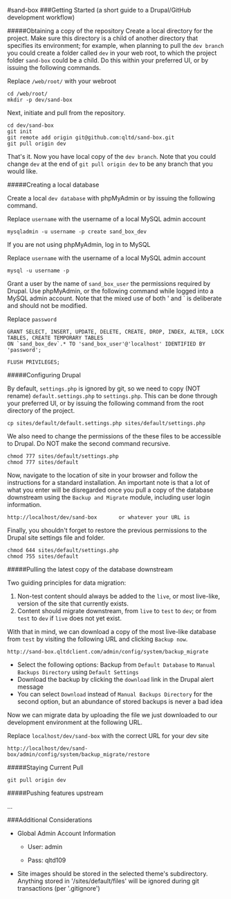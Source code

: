#sand-box
###Getting Started (a short guide to a Drupal/GitHub development workflow)

#####Obtaining a copy of the repository
Create a local directory for the project. Make sure this directory is a child of another directory that specifies its environment; for example, when planning to pull the `dev branch` you could create a folder called `dev` in your web root, to which the project folder `sand-box` could be a child. Do this within your preferred UI, or by issuing the following commands.
 
Replace `/web/root/` with your webroot

```
cd /web/root/
mkdir -p dev/sand-box
```

Next, initiate and pull from the repository.

```
cd dev/sand-box
git init
git remote add origin git@github.com:qltd/sand-box.git
git pull origin dev
```

That's it. Now you have local copy of the `dev branch`. Note that you could change `dev` at the end of `git pull origin dev` to be any branch that you would like.

#####Creating a local database

Create a local `dev database` with phpMyAdmin or by issuing the following command.

Replace `username` with the username of a local MySQL admin account

```
mysqladmin -u username -p create sand_box_dev
```
If you are not using phpMyAdmin, log in to MySQL 

Replace `username` with the username of a local MySQL admin account

```
mysql -u username -p
```
Grant a user by the name of `sand_box_user` the permissions required by Drupal. Use phpMyAdmin, or the following command while logged into a MySQL admin account. Note that the mixed use of both ' and ` is deliberate and should not be modified.

Replace `password`

```
GRANT SELECT, INSERT, UPDATE, DELETE, CREATE, DROP, INDEX, ALTER, LOCK TABLES, CREATE TEMPORARY TABLES 
ON `sand_box_dev`.* TO 'sand_box_user'@'localhost' IDENTIFIED BY 'password';

FLUSH PRIVILEGES;
```

#####Configuring Drupal

By default, `settings.php` is ignored by git, so we need to copy (NOT rename) `default.settings.php` to `settings.php`. This can be done through your preferred UI, or by issuing the following command from the root directory of the project.

```
cp sites/default/default.settings.php sites/default/settings.php
```

We also need to change the permissions of the these files to be accessible to Drupal. Do NOT make the second command recursive.

```
chmod 777 sites/default/settings.php
chmod 777 sites/default
```

Now, navigate to the location of site in your browser and follow the instructions for a standard installation. An important note is that a lot of what you enter will be disregarded once you pull a copy of the database downstream using the `Backup and Migrate` module, including user login information.

```
http://localhost/dev/sand-box		or whatever your URL is
```

Finally, you shouldn't forget to restore the previous permissions to the Drupal site settings file and folder.

```
chmod 644 sites/default/settings.php
chmod 755 sites/default
```

#####Pulling the latest copy of the database downstream

Two guiding principles for data migration:

1. Non-test content should always be added to the `live`, or most live-like, version of the site that currently exists.
2. Content should migrate downstream, from `live` to `test` to `dev`; or from `test` to `dev` if `live` does not yet exist.

With that in mind, we can download a copy of the most live-like database from `test` by visiting the following URL and clicking `Backup now`.

```
http://sand-box.qltdclient.com/admin/config/system/backup_migrate
```

- Select the following options: Backup from `Default Database` to `Manual Backups Directory` using `Default Settings`
- Download the backup by clicking the `download` link in the Drupal alert message
- You can select `Download` instead of `Manual Backups Directory` for the second option, but an abundance of stored backups is never a bad idea

Now we can migrate data by uploading the file we just downloaded to our development environment at the following URL.

Replace `localhost/dev/sand-box` with the correct URL for your dev site

```
http://localhost/dev/sand-box/admin/config/system/backup_migrate/restore
```

#####Staying Current
Pull

```
git pull origin dev
```

#####Pushing features upstream

…

###Additional Considerations

- Global Admin Account Information

	- User:		admin
	
	- Pass:		qltd109

- Site images should be stored in the selected theme's subdirectory. Anything stored in '/sites/default/files' will be ignored during git transactions (per '.gitignore')
